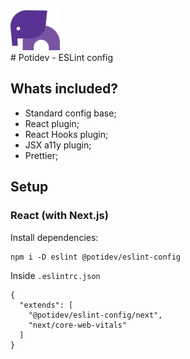 <div styles="display: flex;">
  <img src=".github/assets/img/logo.svg" style="height: 64px">
</div>
# Potidev - ESLint config

## Whats included?

- Standard config base;
- React plugin;
- React Hooks plugin;
- JSX a11y plugin;
- Prettier;

## Setup

### React (with Next.js)

Install dependencies:
```
npm i -D eslint @potidev/eslint-config
```
Inside `.eslintrc.json`
```
{
  "extends": [
    "@potidev/eslint-config/next", 
    "next/core-web-vitals"
  ]
}
```
